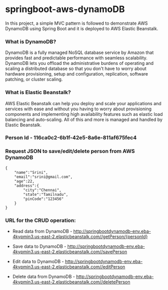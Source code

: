 # springboot-aws-dynamoDB
In this project, a simple MVC pattern is followed to demonstrate AWS DynamoDB using Spring Boot and it is deployed to AWS Elastic Beanstalk.
### What is DynamoDB?
DynamoDB is a fully managed NoSQL database service by Amazon that provides fast and predictable performance with seamless scalability. DynamoDB lets you offload the administrative burdens of operating and scaling a distributed database so that you don't have to worry about hardware provisioning, setup and configuration, replication, software patching, or cluster scaling.
### What is Elastic Beanstalk?
AWS Elastic Beanstalk can help you deploy and scale your applications and services with ease and without you having to worry about provisioning components and implementing high availability features such as elastic load balancing and auto-scaling.  All of this and more is managed and handled by Elastic Beanstalk.


### Person Id - 116ca0c2-6b1f-42e5-8a6e-811af675fec4

### Request JSON to save/edit/delete person from AWS DynamoDB
```
{
	"name":"Srini",
	"email":"srini@gmail.com",
	"age":22,
	"address":{
		"city":"Chennai",
		"state":"Tamilnadu",
		"pinCode":"123456"
	}
}
```

### URL for the CRUD operation:

* Read data from DynamoDB - http://springbootdynamodb-env.eba-4kypmin3.us-east-2.elasticbeanstalk.com//getPerson/{personId}

* Save data to DynamoDB - http://springbootdynamodb-env.eba-4kypmin3.us-east-2.elasticbeanstalk.com//savePerson

* Edit data to DynamoDB - http://springbootdynamodb-env.eba-4kypmin3.us-east-2.elasticbeanstalk.com//editPerson

* Delete data from DynamoDB - http://springbootdynamodb-env.eba-4kypmin3.us-east-2.elasticbeanstalk.com//deletePerson



